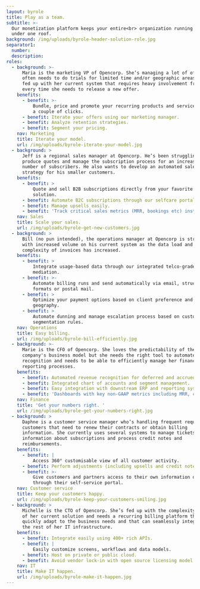 ```yaml
---
layout: byrole
title: Play as a team.
subtitle: >-
  Our monetization platform keeps your entire<br> organization running smoothly
  under one roof.
background: /img/uploads/byrole-header-solution-role.jpg
separator1:
  number:
  description:
roles:
  - background: >-
      Maria is the marketing VP of Opencorp. She’s managing a lot of offers and
      often needs to do trials for limited time and/or geographic areas. She’s
      fed up with her current system that requires heavy involvement from IT
      every time she needs to release a new offer.
    benefits:
      - benefit: >-
          Bundle, price and promote your recurring products and services in just
          a couple of clicks.
      - benefit: Iterate your offers using our marketing manager.
      - benefit: Analyze retention strategies.
      - benefit: Segment your pricing.
    nav: Marketing
    title: Iterate your model.
    url: /img/uploads/byrole-iterate-your-model.jpg
  - background: >
      Jeff is a regional sales manager at Opencorp. He’s been struggling to
      produce quotes and manage the subscription process for an increasing
      number of subscribers. He also wants to develop an automated sales
      strategy for his smaller customers.
    benefits:
      - benefit: >
          Quote and sell B2B subscriptions directly from your favorite CRM
          solution.
      - benefit: Automate B2C subscriptions through our selfcare portal.
      - benefit: Manage upsells easily.
      - benefit: 'Track critical sales metrics (MRR, bookings etc) instantly. '
    nav: Sales
    title: Scale your sales.
    url: /img/uploads/byrole-get-new-customers.jpg
  - background: >
      Bill (no pun intended), the operations manager at Opencorp is struggling
      with increased volume on his current system as the data load and
      complexity of invoices has increased.
    benefits:
      - benefit: >
          Integrate usage-based data through our integrated telco-grade
          mediation.
      - benefit: >-
          Automate billing runs and send automatically via email, structured EDI
          formats or postal mail.
      - benefit: >
          Optimize your payment options based on client preference and
          geography.
      - benefit: >
          Automate dunning and manage escalation process based on customer
          segmentation rules.
    nav: Operations
    title: Easy billing.
    url: /img/uploads/byrole-bill-efficiently.jpg
  - background: >-
      Marie is the CFO of Opencorp. She loves the predictability of the
      company's business model but she needs the right tool to automate revenue
      recognition and needs to be able to efficiently manage her financial
      reporting processes.
    benefits:
      - benefit: Automated revenue recognition for deferred and accrued revenue.
      - benefit: Integrated chart of accounts and segment management.
      - benefit: Easy integration with downstream ERP and reporting systems.
      - benefit: 'Dashboards with key non-GAAP metrics including MRR, churn and orders.'
    nav: Finance
    title: 'Get your numbers right. '
    url: /img/uploads/byrole-get-your-numbers-right.jpg
  - background: >
      Daphne is a customer service manager who’s handling frequent requests from
      customers that need to renew their contracts or obtain billing
      information. She currently uses several systems to manage tickets, get
      information about subscriptions and process credit notes and
      reimbursements.
    benefits:
      - benefit: |
          Access 360° customisable view of all customer activity.
      - benefit: Perform adjustments (including upsells and credit notes) directly.
      - benefit: >-
          Give customers and partners access to their own information directly
          through their self-service portal.
    nav: Customer service
    title: Keep your customers happy.
    url: /img/uploads/byrole-keep-your-customers-smiling.jpg
  - background: >
      Michelle is the CTO of Opencorp. She’s fed up with the complexity and cost
      of her current solution and needs a recurring billing platform that can
      quickly adapt to the business needs and that can seamlessly integrate with
      the rest of her IT infrastructure.
    benefits:
      - benefit: Integrate easily using 400+ rich APIs.
      - benefit: |
          Easily customize screens, workflows and data models.
      - benefit: Host on private or public cloud.
      - benefit: Avoid vendor lock-in with open source licensing model
    nav: IT
    title: Make IT happen.
    url: /img/uploads/byrole-make-it-happen.jpg
---
```

